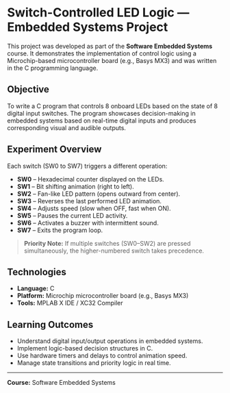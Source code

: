 # Switch-Controlled LED Logic — Embedded Systems Project

This project was developed as part of the **Software Embedded Systems** course. It demonstrates the implementation of control logic using a Microchip-based microcontroller board (e.g., Basys MX3) and was written in the C programming language.

## Objective

To write a C program that controls 8 onboard LEDs based on the state of 8 digital input switches. The program showcases decision-making in embedded systems based on real-time digital inputs and produces corresponding visual and audible outputs.

## Experiment Overview

Each switch (SW0 to SW7) triggers a different operation:

- **SW0** – Hexadecimal counter displayed on the LEDs.
- **SW1** – Bit shifting animation (right to left).
- **SW2** – Fan-like LED pattern (opens outward from center).
- **SW3** – Reverses the last performed LED animation.
- **SW4** – Adjusts speed (slow when OFF, fast when ON).
- **SW5** – Pauses the current LED activity.
- **SW6** – Activates a buzzer with intermittent sound.
- **SW7** – Exits the program loop.

> **Priority Note:** If multiple switches (SW0–SW2) are pressed simultaneously, the higher-numbered switch takes precedence.

## Technologies

- **Language:** C
- **Platform:** Microchip microcontroller board (e.g., Basys MX3)
- **Tools:** MPLAB X IDE / XC32 Compiler

## Learning Outcomes

- Understand digital input/output operations in embedded systems.
- Implement logic-based decision structures in C.
- Use hardware timers and delays to control animation speed.
- Manage state transitions and priority logic in real time.

---

**Course:** Software Embedded Systems  
